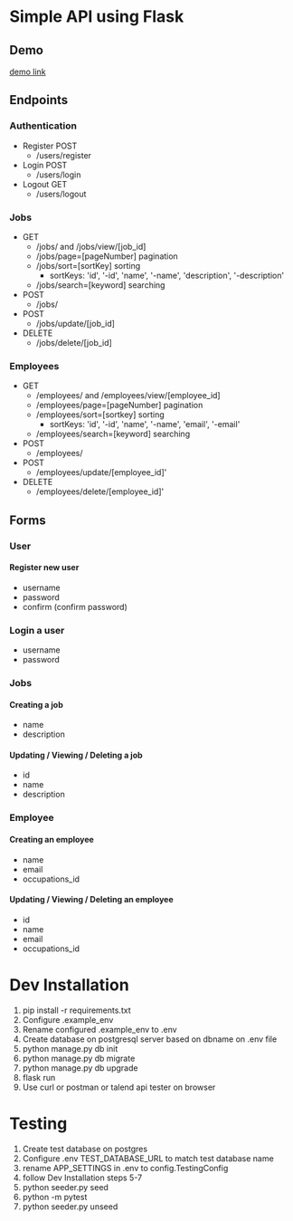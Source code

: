 # Simple API using Flask

## Demo 
[demo link](http://some-flask-api.herokuapp.com/)

## Endpoints
### Authentication
- Register POST
    - /users/register
- Login POST 
    - /users/login
- Logout GET 
    - /users/logout

### Jobs
- GET 
    - /jobs/ and /jobs/view/[job_id]
    - /jobs/page=[pageNumber] pagination
    - /jobs/sort=[sortKey] sorting
        - sortKeys: 'id', '-id', 'name', '-name', 'description', '-description'
    - /jobs/search=[keyword] searching
- POST 
    - /jobs/
- POST 
    - /jobs/update/[job_id]
- DELETE 
    - /jobs/delete/[job_id]

### Employees
- GET 
    - /employees/ and /employees/view/[employee_id]
    - /employees/page=[pageNumber] pagination
    - /employees/sort=[sortkey] sorting
        - sortKeys: 'id', '-id', 'name', '-name', 'email', '-email'
    - /employees/search=[keyword] searching
- POST 
    - /employees/
- POST 
    - /employees/update/[employee_id]'
- DELETE 
    - /employees/delete/[employee_id]'

## Forms
### User
#### Register new user
- username
- password
- confirm (confirm password)

### Login a user
- username
- password

### Jobs
#### Creating a job
- name
- description

#### Updating / Viewing / Deleting a job
- id
- name
- description


### Employee
#### Creating an employee
- name
- email
- occupations_id

#### Updating / Viewing / Deleting an employee
- id
- name
- email
- occupations_id

# Dev Installation
1. pip install -r requirements.txt 
2. Configure .example_env
3. Rename configured .example_env to .env
4. Create database on postgresql server based on dbname on .env file 
5. python manage.py db init
6. python manage.py db migrate
7. python manage.py db upgrade
8. flask run
9. Use curl or postman or talend api tester on browser

# Testing
1. Create test database on postgres 
2. Configure .env TEST_DATABASE_URL to match test database name
3. rename APP_SETTINGS in .env to config.TestingConfig
4. follow Dev Installation steps 5-7
5. python seeder.py seed
6. python -m pytest
7. python seeder.py unseed